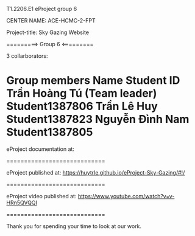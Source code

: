 T1.2206.E1 eProject group 6

CENTER NAME: ACE-HCMC-2-FPT

Project-title: Sky Gazing Website

=========> Group 6 <=========

3 collarborators:

Group members                  Name	                           Student ID
                          Trần Hoàng Tú (Team leader)        Student1387806
                          Trần Lê Huy                        Student1387823 
                          Nguyễn Đình Nam                    Student1387805       
============================

eProject documentation at: 

============================

eProject published at: https://huytrle.github.io/eProject-Sky-Gazing/#!/

============================

eProject video published at: https://www.youtube.com/watch?v=v-HRn5QVQQI

============================

Thank you for spending your time to look at our work.
